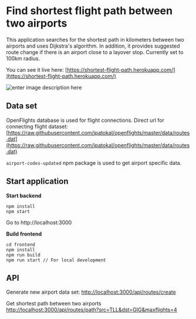 # Find shortest flight path between two airports

This application searches for the shortest path in kilometers between two airports and uses Dijkstra's algorithm. In addition, it provides suggested route change if there is an airport close to a layover stop. Currently set to 100km radius.

You can see  it live here: [https://shortest-flight-path.herokuapp.com/](https://shortest-flight-path.herokuapp.com/)

![enter image description here](https://i.ibb.co/5M2Hhc4/Screenshot-2020-11-15-at-16-54-42.png)

## Data set
OpenFlights database is used for flight connections. Direct url for connecting flight dataset: [https://raw.githubusercontent.com/jpatokal/openflights/master/data/routes.dat](https://raw.githubusercontent.com/jpatokal/openflights/master/data/routes.dat)

`airport-codes-updated` npm package is used to get airport specific data.

## Start application
**Start backend**

    npm install
    npm start

Go to http://localhost:3000

**Build frontend**

    cd frontend
    npm install
    npm run build
    npm run start // For local development


## API

Generate new airport data set: [http://localhost:3000/api/routes/create](http://localhost:3000/api/routes/create)

Get shortest path between two airports [http://localhost:3000/api/routes/path?src=TLL&dst=GIG&maxflights=4](http://localhost:3000/api/routes/path?src=TLL&dst=GIG&maxflights=4)

